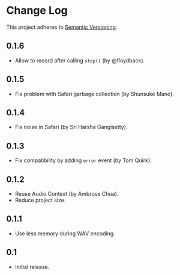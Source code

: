 # Change Log

This project adheres to [Semantic Versioning](http://semver.org/).

## 0.1.6

- Allow to record after calling `stop()` (by @floydback).

## 0.1.5

- Fix problem with Safari garbage collection (by Shunsuke Mano).

## 0.1.4

- Fix noise in Safari (by Sri Harsha Gangisetty).

## 0.1.3

- Fix compatibility by adding `error` event (by Tom Quirk).

## 0.1.2

- Reuse Audio Context (by Ambrose Chua).
- Reduce project size.

## 0.1.1

- Use less memory during WAV encoding.

## 0.1

- Initial release.
